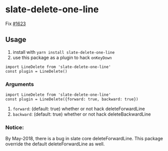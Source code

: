 # slate-delete-one-line

Fix [#1623](https://github.com/ianstormtaylor/slate/issues/1623)

## Usage

1.  install with `yarn install slate-delete-one-line`
2.  use this package as a plugin to hack `onKeyDown`

```
import LineDelete from 'slate-delete-one-line'
const plugin = LineDelete()
```

### Arguments

```
import LineDelete from 'slate-delete-one-line'
const plugin = LineDelete({forward: true, backward: true})
```

1.  `forward`: (default: true) whether or not hack deleteForwardLine
2.  `backward`: (default: true) whether or not hack deleteBackwardLine

### Notice:

By May-2018, there is a bug in slate core deleteForwardLine. This package override the default deleteForwardLine as well.
